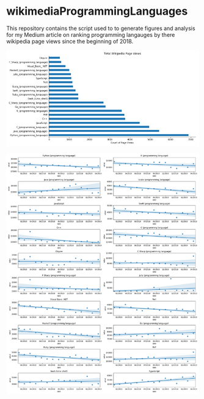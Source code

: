 # wikimediaProgrammingLanguages
This repository contains the script used to to generate figures and analysis for my Medium article on ranking programming langauges by there wikipedia page views since the beginning of 2018.  


![Programming Language Plot](https://github.com/pysr1/wikimediaProgrammingLanguages/blob/master/pageviewsbar.png?raw=true)



![Programming Language Trend Plot](https://github.com/pysr1/wikimediaProgrammingLanguages/blob/master/trendplots.png?raw=true)
